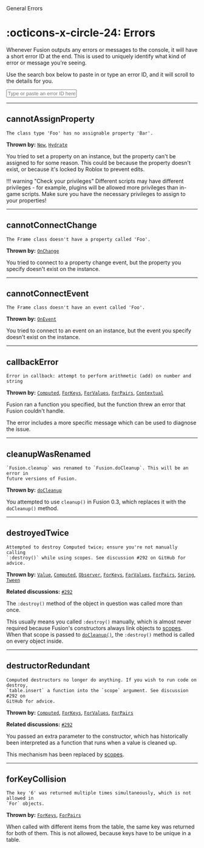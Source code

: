 <nav class="fusiondoc-api-breadcrumbs">
	<span>General</span>
	<span>Errors</span>
</nav>

<h1 class="fusiondoc-api-header" markdown>
	<span class="fusiondoc-api-icon" markdown>:octicons-x-circle-24:</span>
	<span class="fusiondoc-api-name">Errors</span>
</h1>

Whenever Fusion outputs any errors or messages to the console, it will have a
short error ID at the end. This is used to uniquely identify what kind of error
or message you're seeing.

Use the search box below to paste in or type an error ID, and it will scroll to
the details for you.

<input
	id="fusiondoc-error-paste-box"
	class="md-input md-input--stretch"
	placeholder="Type or paste an error ID here..."
/>

<script src="./error-paste-box.js" defer></script>

-----

<div class="fusiondoc-error-api-section" markdown>

## cannotAssignProperty

```
The class type 'Foo' has no assignable property 'Bar'.
```

**Thrown by:**
[`New`](../../instances/members/new),
[`Hydrate`](../../instances/members/hydrate)

You tried to set a property on an instance, but the property can't be assigned 
to for some reason. This could be because the property doesn't exist, or because
it's locked by Roblox to prevent edits.

!!! warning "Check your privileges"
	Different scripts may have different privileges - for example, plugins will
	be allowed more privileges than in-game scripts. Make sure you have the
	necessary privileges to assign to your properties!
</div>

-----

<div class="fusiondoc-error-api-section" markdown>

## cannotConnectChange

```
The Frame class doesn't have a property called 'Foo'.
```

**Thrown by:**
[`OnChange`](../../instances/members/onchange)

You tried to connect to a property change event, but the property you specify
doesn't exist on the instance.
</div>

-----

<div class="fusiondoc-error-api-section" markdown>

## cannotConnectEvent

```
The Frame class doesn't have an event called 'Foo'.
```

**Thrown by:**
[`OnEvent`](../../instances/members/onevent)

You tried to connect to an event on an instance, but the event you specify
doesn't exist on the instance.
</div>

-----

<div class="fusiondoc-error-api-section" markdown>

## callbackError

```
Error in callback: attempt to perform arithmetic (add) on number and string
```

**Thrown by:**
[`Computed`](../../state/members/computed),
[`ForKeys`](../../state/members/forkeys),
[`ForValues`](../../state/members/forvalues),
[`ForPairs`](../../state/members/forpairs),
[`Contextual`](../../memory/members/contextual)

Fusion ran a function you specified, but the function threw an error that Fusion
couldn't handle.

The error includes a more specific message which can be used to diagnose the
issue.
</div>

-----

<div class="fusiondoc-error-api-section" markdown>

## cleanupWasRenamed

```
`Fusion.cleanup` was renamed to `Fusion.doCleanup`. This will be an error in
future versions of Fusion.
```

**Thrown by:**
[`doCleanup`](../../memory/members/docleanup)

You attempted to use `cleanup()` in Fusion 0.3, which replaces it with the
`doCleanup()` method.
</div>

-----

<div class="fusiondoc-error-api-section" markdown>

## destroyedTwice

```
Attempted to destroy Computed twice; ensure you're not manually calling
`:destroy()` while using scopes. See discussion #292 on GitHub for advice.
```

**Thrown by:**
[`Value`](../../state/members/value),
[`Computed`](../../state/members/computed),
[`Observer`](../../state/members/observer),
[`ForKeys`](../../state/members/forkeys),
[`ForValues`](../../state/members/forvalues),
[`ForPairs`](../../state/members/forpairs),
[`Spring`](../../animation/members/spring),
[`Tween`](../../animation/members/tween)

**Related discussions:** 
[`#292`](https://github.com/dphfox/Fusion/discussions/292)

The `:destroy()` method of the object in question was called more than once.

This usually means you called `:destroy()` manually, which is almost never
required because Fusion's constructors always link objects to
[scopes](../../../tutorials/fundamentals/scopes). When that scope is passed to 
[`doCleanup()`](../../memory/members/docleanup), the `:destroy()` method is
called on every object inside.
</div>

-----

<div class="fusiondoc-error-api-section" markdown>

## destructorRedundant

```
Computed destructors no longer do anything. If you wish to run code on destroy,
`table.insert` a function into the `scope` argument. See discussion #292 on
GitHub for advice.
```

**Thrown by:**
[`Computed`](../../state/members/computed),
[`ForKeys`](../../state/members/forkeys),
[`ForValues`](../../state/members/forvalues),
[`ForPairs`](../../state/members/forpairs)

**Related discussions:** 
[`#292`](https://github.com/dphfox/Fusion/discussions/292)

You passed an extra parameter to the constructor, which has historically been
interpreted as a function that runs when a value is cleaned up.

This mechanism has been replaced by
[scopes](../../../tutorials/fundamentals/scopes).
</div>

-----

<div class="fusiondoc-error-api-section" markdown>

## forKeyCollision

```
The key '6' was returned multiple times simultaneously, which is not allowed in
`For` objects.
```

**Thrown by:**
[`ForKeys`](../../state/members/forkeys),
[`ForPairs`](../../state/members/forpairs)

When called with different items from the table, the same key was returned for
both of them. This is not allowed, because keys have to be unique in a table.
</div>